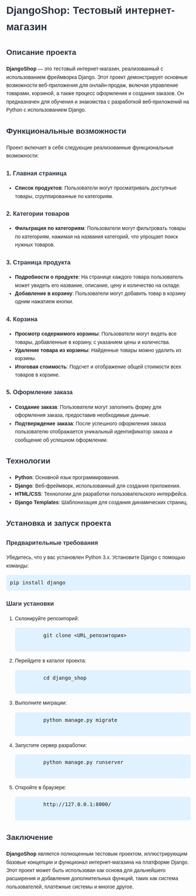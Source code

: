 <!doctype html>
<html lang="ru">
<head>
    <meta charset="UTF-8">
    <meta name="viewport" content="width=device-width, initial-scale=1.0">
    <title>DjangoShop: Тестовый интернет-магазин</title>
    <style>
        body {
            font-family: Arial, sans-serif;
            line-height: 1.6;
            margin: 20px;
        }
        h1, h2, h3 {
            color: #2a313f;
        }
        pre {
            background-color: #e0f1ff;
            padding: 10px;
            border-radius: 5px;
        }
        code {
            background-color: #f5f5f5;
            padding: 2px 4px;
            border-radius: 3px;
        }
    </style>
</head>
<body>

<h1>DjangoShop: Тестовый интернет-магазин</h1>

<h2>Описание проекта</h2>
<p><strong>DjangoShop</strong> — это тестовый интернет-магазин, реализованный с использованием фреймворка Django. Этот проект демонстрирует основные возможности веб-приложения для онлайн-продаж, включая управление товарами, корзиной, а также процесс оформления и создания заказов. Он предназначен для обучения и знакомства с разработкой веб-приложений на Python с использованием Django.</p>

<h2>Функциональные возможности</h2>
<p>Проект включает в себя следующие реализованные функциональные возможности:</p>

<h3>1. Главная страница</h3>
<ul>
    <li><strong>Список продуктов</strong>: Пользователи могут просматривать доступные товары, сгруппированные по категориям.</li>
</ul>

<h3>2. Категории товаров</h3>
<ul>
    <li><strong>Фильтрация по категориям</strong>: Пользователи могут фильтровать товары по категориям, нажимая на названия категорий, что упрощает поиск нужных товаров.</li>
</ul>

<h3>3. Страница продукта</h3>
<ul>
    <li><strong>Подробности о продукте</strong>: На странице каждого товара пользователь может увидеть его название, описание, цену и количество на складе.</li>
    <li><strong>Добавление в корзину</strong>: Пользователи могут добавить товар в корзину одним нажатием кнопки.</li>
</ul>

<h3>4. Корзина</h3>
<ul>
    <li><strong>Просмотр содержимого корзины</strong>: Пользователи могут видеть все товары, добавленные в корзину, с указанием цены и количества.</li>
    <li><strong>Удаление товара из корзины</strong>: Найденные товары можно удалить из корзины.</li>
    <li><strong>Итоговая стоимость</strong>: Подсчет и отображение общей стоимости всех товаров в корзине.</li>
</ul>

<h3>5. Оформление заказа</h3>
<ul>
    <li><strong>Создание заказа</strong>: Пользователи могут заполнить форму для оформления заказа, предоставив необходимые данные.</li>
    <li><strong>Подтверждение заказа</strong>: После успешного оформления заказа пользователю отображается уникальный идентификатор заказа и сообщение об успешном оформлении.</li>
</ul>

<h2>Технологии</h2>
<ul>
    <li><strong>Python</strong>: Основной язык программирования.</li>
    <li><strong>Django</strong>: Веб-фреймворк, использованный для создания приложения.</li>
    <li><strong>HTML/CSS</strong>: Технологии для разработки пользовательского интерфейса.</li>
    <li><strong>Django Templates</strong>: Шаблонизация для создания динамических страниц.</li>
</ul>

<h2>Установка и запуск проекта</h2>

<h3>Предварительные требования</h3>
<p>Убедитесь, что у вас установлен Python 3.x. Установите Django с помощью команды:</p>
<pre>
pip install django
</pre>

<h3>Шаги установки</h3>
<ol>
    <li>Склонируйте репозиторий:
        <pre>
        git clone &lt;URL_репозитория&gt;
        </pre>
    </li>
    <li>Перейдите в каталог проекта:
        <pre>
        cd django_shop
        </pre>
    </li>
    <li>Выполните миграции:
        <pre>
        python manage.py migrate
        </pre>
    </li>
    <li>Запустите сервер разработки:
        <pre>
        python manage.py runserver
        </pre>
    </li>
    <li>Откройте в браузере:
        <pre>
        http://127.0.0.1:8000/
        </pre>
    </li>
</ol>

<h2>Заключение</h2>
<p><strong>DjangoShop</strong> является полноценным тестовым проектом, иллюстрирующим базовые концепции и функционал интернет-магазина на платформе Django. Этот проект может быть использован как основа для дальнейшего расширения и добавления дополнительных функций, таких как система пользователей, платёжные системы и многое другое.</p>

</body>
</html>
